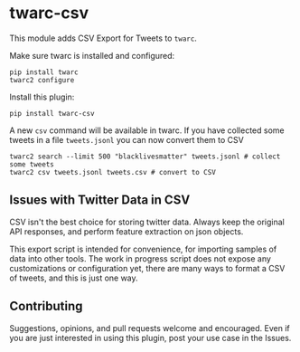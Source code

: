# twarc-csv

This module adds CSV Export for Tweets to `twarc`.

Make sure twarc is installed and configured:

```
pip install twarc
twarc2 configure
```

Install this plugin:

```
pip install twarc-csv
```

A new `csv` command will be available in twarc. If you have collected some
tweets in a file `tweets.jsonl` you can now convert them to CSV

```
twarc2 search --limit 500 "blacklivesmatter" tweets.jsonl # collect some tweets
twarc2 csv tweets.jsonl tweets.csv # convert to CSV
```

## Issues with Twitter Data in CSV

CSV isn't the best choice for storing twitter data. Always keep the
original API responses, and perform feature extraction on json objects.

This export script is intended for convenience, for importing samples of data into other tools. The work in progress script does not expose any customizations or configuration yet, there are many ways to format a CSV of tweets, and this is just one way. 

## Contributing

Suggestions, opinions, and pull requests welcome and encouraged. Even if you are just interested in using this plugin, post your use case in the Issues.
